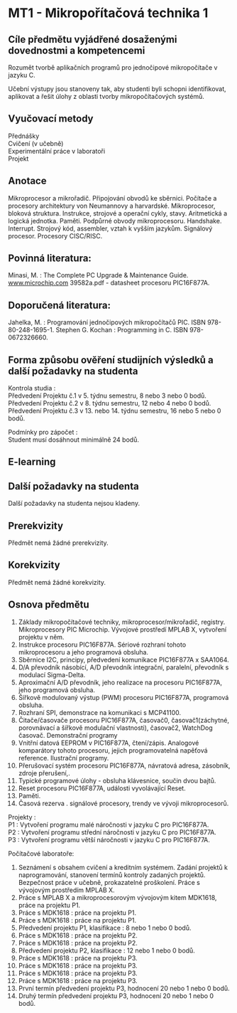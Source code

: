 # MT1 - Mikropořítačová technika 1

## Cíle předmětu vyjádřené dosaženými dovednostmi a kompetencemi
Rozumět tvorbě aplikačních programů pro jednočipové mikropočítače v jazyku C.

Učební výstupy jsou stanoveny tak, aby studenti byli schopni identifikovat, aplikovat a řešit úlohy z oblasti tvorby mikropočítačových systémů.
## Vyučovací metody

Přednášky<br/>
Cvičení (v učebně)<br/>
Experimentální práce v laboratoři<br/>
Projekt<br/>
## Anotace
Mikroprocesor a mikrořadič. Připojování obvodů ke sběrnici. Počítače a procesory architektury von Neumannovy a harvardské. Mikroprocesor, bloková struktura. Instrukce, strojové a operační cykly, stavy. Aritmetická a logická jednotka. Paměti. Podpůrné obvody mikroprocesoru. Handshake. Interrupt. Strojový kód, assembler, vztah k vyšším jazykům. Signálový procesor. Procesory CISC/RISC.
## Povinná literatura:
Minasi, M. : The Complete PC Upgrade & Maintenance Guide.
www.microchip.com   39582a.pdf  - datasheet procesoru PIC16F877A.
## Doporučená literatura:
Jahelka, M. : Programování jednočipových mikropočítačů PIC. ISBN 978-80-248-1695-1.
Stephen G. Kochan : Programming in C.  ISBN 978-0672326660.
## Forma způsobu ověření studijních výsledků a další požadavky na studenta
Kontrola studia :<br/>
Předvedení Projektu č.1 v 5. týdnu semestru, 8 nebo 3 nebo 0 bodů.<br/>
Předvedení Projektu č.2 v 8. týdnu semestru, 12 nebo 4 nebo 0 bodů.<br/>
Předvedení Projektu č.3 v 13. nebo 14. týdnu semestru, 16 nebo 5 nebo 0 bodů.<br/>

Podmínky pro zápočet :<br/>
Student musí dosáhnout minimálně 24 bodů.
## E-learning
## Další požadavky na studenta
Další požadavky na studenta nejsou kladeny.
## Prerekvizity

Předmět nemá žádné prerekvizity.
## Korekvizity

Předmět nemá žádné korekvizity.
## Osnova předmětu
1. Základy mikropočítačové techniky, mikroprocesor/mikrořadič, registry.  Mikroprocesory PIC Microchip. Vývojové prostředí  MPLAB X, vytvoření projektu v něm.
2. Instrukce procesoru PIC16F877A. Sériové rozhraní tohoto mikroprocesoru a jeho programová obsluha.
3. Sběrnice I2C, principy, předvedení komunikace PIC16F877A  x  SAA1064.
4. D/A převodník násobící, A/D převodník integrační, paralelní, převodník s modulací Sigma-Delta.
5. Aproximační A/D převodník, jeho realizace na procesoru PIC16F877A, jeho programová obsluha.
6. Šířkově modulovaný výstup (PWM) procesoru PIC16F877A, programová obsluha.
7. Rozhraní SPI, demonstrace na komunikaci s MCP41100.
8. Čitače/časovače procesoru PIC16F877A, časovač0, časovač1(záchytné, porovnávací a šířkově modulační vlastnosti), časovač2, WatchDog časovač. Demonstrační programy
9. Vnitřní datová EEPROM v PIC16F877A, čtení/zápis. Analogové komparátory tohoto procesoru, jejich programovatelná napěťová reference. Ilustrační programy.
10. Přerušovací systém procesoru PIC16F877A, návratová adresa, zásobník, zdroje přerušení,.
11. Typické  programové úlohy - obsluha klávesnice, součin dvou bajtů.
12. Reset procesoru PIC16F877A, události vyvolávající Reset.
13. Paměti.
14. Časová rezerva . signálové procesory, trendy ve vývoji mikroprocesorů.

Projekty : <br/>
P1 : Vytvoření programu malé náročnosti v jazyku C  pro PIC16F877A.<br/>
P2 : Vytvoření programu střední náročnosti v jazyku C  pro PIC16F877A.<br/>
P3 : Vytvoření programu větší náročnosti v jazyku C  pro PIC16F877A.<br/>

Počítačové laboratoře:
1. Seznámení s obsahem cvičení a kreditním systémem. Zadání projektů k naprogramování, stanovení termínů kontroly zadaných projektů. Bezpečnost práce v učebně, prokazatelné proškolení. Práce  s vývojovým prostředím MPLAB X.
2. Práce s MPLAB X a mikroprocesorovým vývojovým kitem MDK1618, práce na projektu P1. 
3. Práce s MDK1618 : práce na projektu P1.
4. Práce s MDK1618 : práce na projektu P1. 
5. Předvedení projektu P1, klasifikace : 8 nebo 1 nebo 0 bodů.
6. Práce s MDK1618 : práce na projektu P2.
7. Práce s MDK1618 : práce na projektu P2.
8. Předvedení projektu P2, klasifikace : 12 nebo 1 nebo 0 bodů.
9. Práce s MDK1618 : práce na projektu P3.
10. Práce s MDK1618 : práce na projektu P3.
11. Práce s MDK1618 : práce na projektu P3.
12. Práce s MDK1618 : práce na projektu P3.
13. První termín předvedení projektu P3, hodnocení 20 nebo 1 nebo 0 bodů.
14. Druhý termín předvedení projektu P3, hodnocení 20 nebo 1 nebo 0 bodů.
